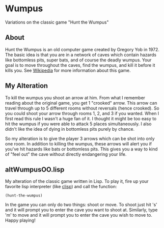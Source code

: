 Wumpus
======
Variations on the classic game "Hunt the Wumpus"

About
-----
Hunt the Wumpus is an old computer game created by Gregory Yob in 1972. The basic idea is that you are in a network of caves which contain hazards like bottomless pits, super bats, and of course the deadly wumpus. Your goal is to move throughout the caves, find the wumpus, and kill it before it kills you. See [Wikipedia](http://en.wikipedia.org/wiki/Hunt_the_Wumpus) for more information about this game.

My Alteration
-------------
To kill the wumpus you shoot an arrow at him. From what I remember reading about the original game, you get 1 "crooked" arrow. This arrow can travel through up to 5 different rooms without reversals (hence crooked). So you could shoot your arrow through rooms 1, 2, and 3 if you wanted. When I first read this rule I wasn't a huge fan of it. I thought it might be too easy to hit the wumpus if you were able to attack 5 places simultaneously. I also didn't like the idea of dying in bottomless pits purely by chance.

So my alteration is to give the player 3 arrows which can be shot into only one room. In addition to killing the wumpus, these arrows will alert you if you've hit hazards like bats or bottomless pits. This gives you a way to kind of "feel out" the cave without directly endangering your life.

altWumpusOO.lisp
----------------
My alteration of the classic game written in Lisp. To play it, fire up your favorite lisp interpreter (like [clisp](http://www.clisp.org/)) and call the function:
```
(hunt-the-wumpus)
```
In the game you can only do two things: shoot or move. To shoot just hit 's' and it will prompt you to enter the cave you want to shoot at. Similarly, type 'm' to move and it will prompt you to enter the cave you wish to move to. Happy playing!
